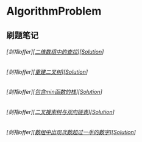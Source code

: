 # AlgorithmProblem
## 刷题笔记
###### [剑指offer][[二维数组中的查找](https://www.nowcoder.com/practice/abc3fe2ce8e146608e868a70efebf62e?tpId=13&tqId=11154&rp=2&ru=%2Fta%2Fcoding-interviews&qru=%2Fta%2Fcoding-interviews%2Fquestion-ranking&tPage=1)][[Solution](https://github.com/ttfutt/AlgorithmProblem/blob/master/offer_searchIn2Array.cpp)]
###### [剑指offer][[重建二叉树](https://www.nowcoder.com/practice/8a19cbe657394eeaac2f6ea9b0f6fcf6?tpId=13&tqId=11157&rp=2&ru=%2Fta%2Fcoding-interviews&qru=%2Fta%2Fcoding-interviews%2Fquestion-ranking&tPage=1)][[Solution](https://github.com/ttfutt/AlgorithmProblem/blob/master/offer_rebuildTree.cpp)]
###### [剑指offer][[包含min函数的栈](https://www.nowcoder.com/practice/4c776177d2c04c2494f2555c9fcc1e49?tpId=13&tqId=11173&rp=2&ru=%2Fta%2Fcoding-interviews&qru=%2Fta%2Fcoding-interviews%2Fquestion-ranking&tPage=1)][[Solution](https://github.com/ttfutt/AlgorithmProblem/blob/master/offer_stackWithMin.cpp)]
###### [剑指offer][[二叉搜索树与双向链表](https://www.nowcoder.com/practice/947f6eb80d944a84850b0538bf0ec3a5?tpId=13&tqId=11179&rp=2&ru=/ta/coding-interviews&qru=/ta/coding-interviews/question-ranking)][[Solution](https://github.com/ttfutt/AlgorithmProblem/blob/master/offer_treeAndList.cpp)]
###### [剑指offer][[数组中出现次数超过一半的数字](https://www.nowcoder.com/practice/e8a1b01a2df14cb2b228b30ee6a92163?tpId=13&tqId=11181&tPage=2&rp=2&ru=/ta/coding-interviews&qru=/ta/coding-interviews/question-ranking)][[Solution](https://github.com/ttfutt/AlgorithmProblem/blob/master/offer_moreThanHalf.cpp)]
